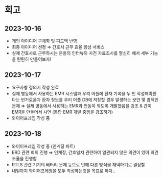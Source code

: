 # 회고

## 2023-10-16

- 개인 아이디어 구체화 및 피드백 반영
- 최종 아이디어 선정 ⇒ 간호사 근무 효율 향상 서비스
- 실제 간호사로 근무하시는 분들의 인터뷰와 사전 자료조사를 열심히 해서 세부 기능을 탄탄히 만들어보자!

## 2023-10-17

- 요구사항 정의서 작성 완료
- 실제 병동에서 사용하는 EMR 시스템과 우리 어플에 환자 기록을 두 번 작성해야한다는 번거로움과 환자 정보를 우리 어플 DB에 저장할 경우 발생하는 보안 및 법적인 문제 ⇒ 실제 병동에서 사용하는 EMR과 연동이 되도록 개발했음을 강조 & 간이 EMR을 만들어서 시연 (통합 EMR 개발 중임을 강조하기)
- 와이어프레임 작성 중

## 2023-10-18

- 와이어프레임 작성 중 (인계장 파트)
- ERD 관련 회의 진행 ⇒ 인계장, 간호일지 관련하여 일관되지 않은 의견이 있어 의견 조율을 진행함
- RTLS 관련 기기의 배터리 문제 등으로 인해 다른 방식을 채택하기로 결정함
- 내일까지 와이어프레임을 모두 작성하는것을 목표로 하자..
